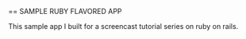 == SAMPLE RUBY FLAVORED APP

This sample app I built for a screencast tutorial series on ruby on rails.